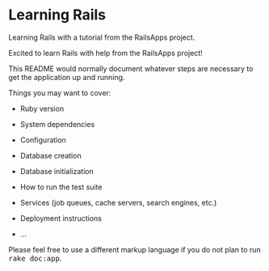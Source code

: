
Learning Rails
==
Learning Rails with a tutorial from the RailsApps project.

Excited to learn Rails with help from the RailsApps project!

This README would normally document whatever steps are necessary to get the
application up and running.

Things you may want to cover:

* Ruby version 

* System dependencies

* Configuration

* Database creation

* Database initialization

* How to run the test suite

* Services (job queues, cache servers, search engines, etc.)

* Deployment instructions

* ...


Please feel free to use a different markup language if you do not plan to run
<tt>rake doc:app</tt>.
